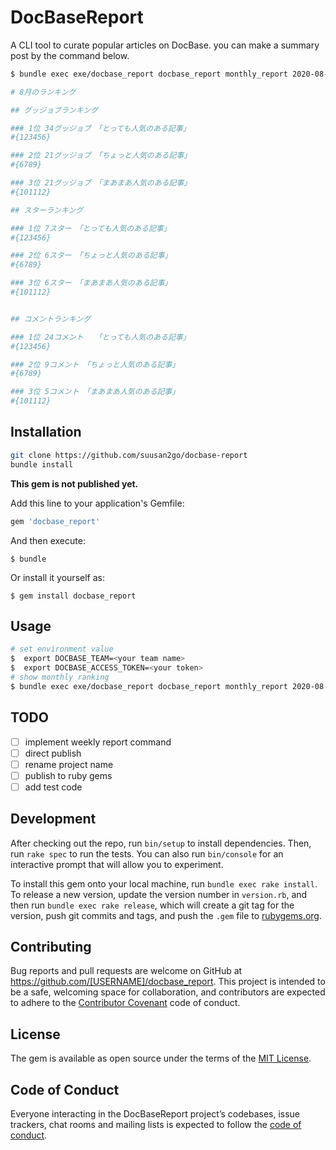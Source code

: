 # DocBaseReport
A CLI tool to curate popular articles on DocBase. you can make a summary post by the command below.

```bash
$ bundle exec exe/docbase_report docbase_report monthly_report 2020-08-01

# 8月のランキング

## グッジョブランキング

### 1位 34グッジョブ　「とっても人気のある記事」
#{123456}

### 2位 21グッジョブ　「ちょっと人気のある記事」
#{6789}

### 3位 21グッジョブ　「まあまあ人気のある記事」
#{101112}

## スターランキング

### 1位 7スター　「とっても人気のある記事」
#{123456}

### 2位 6スター　「ちょっと人気のある記事」
#{6789}

### 3位 6スター　「まあまあ人気のある記事」
#{101112}


## コメントランキング

### 1位 24コメント　　「とっても人気のある記事」
#{123456}

### 2位 9コメント　「ちょっと人気のある記事」
#{6789}

### 3位 5コメント　「まあまあ人気のある記事」
#{101112}
```



## Installation
```bash
git clone https://github.com/suusan2go/docbase-report
bundle install
```

**This gem is not published yet.**

Add this line to your application's Gemfile:

```ruby
gem 'docbase_report'
```

And then execute:

    $ bundle

Or install it yourself as:

    $ gem install docbase_report

## Usage
```bash
# set environment value
$  export DOCBASE_TEAM=<your team name>
$  export DOCBASE_ACCESS_TOKEN=<your token>
# show monthly ranking
$ bundle exec exe/docbase_report docbase_report monthly_report 2020-08-01
```

## TODO
- [ ] implement weekly report command
- [ ] direct publish
- [ ] rename project name
- [ ] publish to ruby gems
- [ ] add test code

## Development

After checking out the repo, run `bin/setup` to install dependencies. Then, run `rake spec` to run the tests. You can also run `bin/console` for an interactive prompt that will allow you to experiment.

To install this gem onto your local machine, run `bundle exec rake install`. To release a new version, update the version number in `version.rb`, and then run `bundle exec rake release`, which will create a git tag for the version, push git commits and tags, and push the `.gem` file to [rubygems.org](https://rubygems.org).

## Contributing

Bug reports and pull requests are welcome on GitHub at https://github.com/[USERNAME]/docbase_report. This project is intended to be a safe, welcoming space for collaboration, and contributors are expected to adhere to the [Contributor Covenant](http://contributor-covenant.org) code of conduct.

## License

The gem is available as open source under the terms of the [MIT License](https://opensource.org/licenses/MIT).

## Code of Conduct

Everyone interacting in the DocBaseReport project’s codebases, issue trackers, chat rooms and mailing lists is expected to follow the [code of conduct](https://github.com/[USERNAME]/docbase_report/blob/master/CODE_OF_CONDUCT.md).
